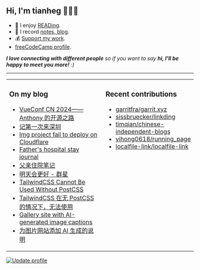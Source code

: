 <h2>Hi, I'm tianheg 👋👨‍💻</h2>

- 📖 I enjoy [READing](https://read.tianheg.org/).
- 📝 I record [notes, blog](https://tianheg.co).
- 💰 [Support my work](https://tianheg.co/support).
- [freeCodeCamp profile](https://www.freecodecamp.org/tianheg).

<em><b>I love connecting with different people</b> so if you want to say <b>hi, I'll be happy to meet you more!</b> :)</em>

---

<table><tr><td valign="top" width="55%">

### On my blog
- [VueConf CN 2024——Anthony 的开源之路](https://tianheg.co/posts/vueconf-cn-2024/)
- [记第一次来深圳](https://tianheg.co/posts/first-time-in-shenzhen/)
- [Img project fail to deploy on Cloudflare](https://tianheg.co/posts/img-project-fail-to-deploy-on-cf-en/)
- [Father's hospital stay journal](https://tianheg.co/posts/fathers-hospital-stay-journal-en/)
- [父亲住院笔记](https://tianheg.co/posts/fathers-hospital-stay-journal/)
- [明天会更好 - 群星](https://tianheg.co/posts/mingtian-huigenghao-qunxing/)
- [TailwindCSS Cannot Be Used Without PostCSS](https://tianheg.co/posts/vite-vue-project-tailwindcss-postcss-en/)
- [TailwindCSS 在无 PostCSS 的情况下，无法使用](https://tianheg.co/posts/vite-vue-project-tailwindcss-postcss/)
- [Gallery site with AI-generated image captions](https://tianheg.co/posts/gallery-site-with-ai-generated-captions-en/)
- [为图片网站添加 AI 生成的说明](https://tianheg.co/posts/gallery-site-with-ai-generated-captions/)

</td><td valign="top" width="55%">

### Recent contributions

- [garritfra/garrit.xyz](https://github.com/garritfra/garrit.xyz)
- [sissbruecker/linkding](https://github.com/sissbruecker/linkding)
- [timqian/chinese-independent-blogs](https://github.com/timqian/chinese-independent-blogs)
- [yihong0618/running_page](https://github.com/yihong0618/running_page)
- [localfile-link/localfile-link](https://github.com/localfile-link/localfile-link)
</td></tr></table>

[![Update profile](https://github.com/tianheg/tianheg/actions/workflows/main.yml/badge.svg?branch=main)](https://github.com/tianheg/tianheg/actions/workflows/main.yml)

